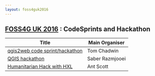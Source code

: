 ```yaml
---
layout: foss4guk2016
---
```

## [FOSS4G UK 2016](/foss4guk2016/) : CodeSprints and Hackathon

|Title| Main Organiser |
|-----|-------------|
|[qgis2web code sprint/hackathon](abstracts.html#qgis2web-code-sprinthackathon)| Tom Chadwin |
|[QGIS hackathon](abstracts.html#qgis-hackathon)| Saber Razmjooei|
|[Humanitarian Hack with HXL](abstracts.html#humanitarian-hack-with-hxl)| Ant Scott|
